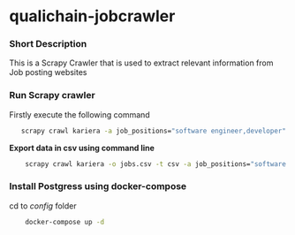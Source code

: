 # qualichain-jobcrawler

### Short Description 

This is a Scrapy Crawler that is used to extract relevant information from Job posting websites

### Run Scrapy crawler

Firstly execute the following command

```bash
   scrapy crawl kariera -a job_positions="software engineer,developer"
```

**Export data in csv using command line**

```bash
    scrapy crawl kariera -o jobs.csv -t csv -a job_positions="software engineer,developer" 
```

### Install Postgress using docker-compose

cd to *config* folder

```bash
    docker-compose up -d
```